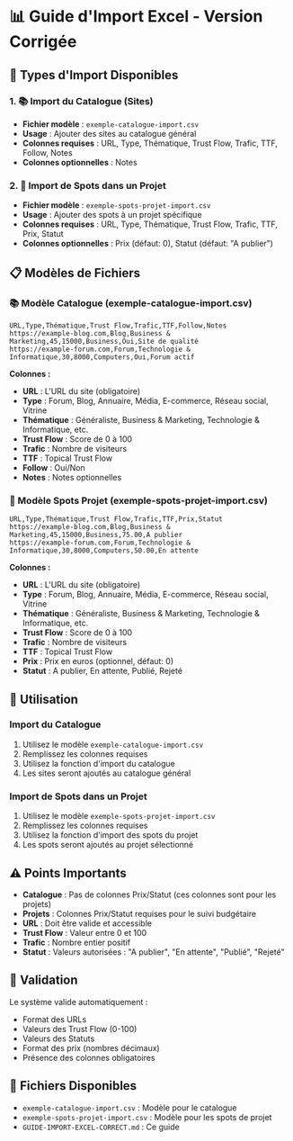 # 📊 Guide d'Import Excel - Version Corrigée

## 🎯 Types d'Import Disponibles

### **1. 📚 Import du Catalogue (Sites)**
- **Fichier modèle** : `exemple-catalogue-import.csv`
- **Usage** : Ajouter des sites au catalogue général
- **Colonnes requises** : URL, Type, Thématique, Trust Flow, Trafic, TTF, Follow, Notes
- **Colonnes optionnelles** : Notes

### **2. 🎯 Import de Spots dans un Projet**
- **Fichier modèle** : `exemple-spots-projet-import.csv`
- **Usage** : Ajouter des spots à un projet spécifique
- **Colonnes requises** : URL, Type, Thématique, Trust Flow, Trafic, TTF, Prix, Statut
- **Colonnes optionnelles** : Prix (défaut: 0), Statut (défaut: "A publier")

## 📋 Modèles de Fichiers

### **📚 Modèle Catalogue (exemple-catalogue-import.csv)**
```csv
URL,Type,Thématique,Trust Flow,Trafic,TTF,Follow,Notes
https://example-blog.com,Blog,Business & Marketing,45,15000,Business,Oui,Site de qualité
https://example-forum.com,Forum,Technologie & Informatique,30,8000,Computers,Oui,Forum actif
```

**Colonnes :**
- **URL** : L'URL du site (obligatoire)
- **Type** : Forum, Blog, Annuaire, Média, E-commerce, Réseau social, Vitrine
- **Thématique** : Généraliste, Business & Marketing, Technologie & Informatique, etc.
- **Trust Flow** : Score de 0 à 100
- **Trafic** : Nombre de visiteurs
- **TTF** : Topical Trust Flow
- **Follow** : Oui/Non
- **Notes** : Notes optionnelles

### **🎯 Modèle Spots Projet (exemple-spots-projet-import.csv)**
```csv
URL,Type,Thématique,Trust Flow,Trafic,TTF,Prix,Statut
https://example-blog.com,Blog,Business & Marketing,45,15000,Business,75.00,A publier
https://example-forum.com,Forum,Technologie & Informatique,30,8000,Computers,50.00,En attente
```

**Colonnes :**
- **URL** : L'URL du site (obligatoire)
- **Type** : Forum, Blog, Annuaire, Média, E-commerce, Réseau social, Vitrine
- **Thématique** : Généraliste, Business & Marketing, Technologie & Informatique, etc.
- **Trust Flow** : Score de 0 à 100
- **Trafic** : Nombre de visiteurs
- **TTF** : Topical Trust Flow
- **Prix** : Prix en euros (optionnel, défaut: 0)
- **Statut** : A publier, En attente, Publié, Rejeté

## 🚀 Utilisation

### **Import du Catalogue**
1. Utilisez le modèle `exemple-catalogue-import.csv`
2. Remplissez les colonnes requises
3. Utilisez la fonction d'import du catalogue
4. Les sites seront ajoutés au catalogue général

### **Import de Spots dans un Projet**
1. Utilisez le modèle `exemple-spots-projet-import.csv`
2. Remplissez les colonnes requises
3. Utilisez la fonction d'import des spots du projet
4. Les spots seront ajoutés au projet sélectionné

## ⚠️ Points Importants

- **Catalogue** : Pas de colonnes Prix/Statut (ces colonnes sont pour les projets)
- **Projets** : Colonnes Prix/Statut requises pour le suivi budgétaire
- **URL** : Doit être valide et accessible
- **Trust Flow** : Valeur entre 0 et 100
- **Trafic** : Nombre entier positif
- **Statut** : Valeurs autorisées : "A publier", "En attente", "Publié", "Rejeté"

## 🔧 Validation

Le système valide automatiquement :
- Format des URLs
- Valeurs des Trust Flow (0-100)
- Valeurs des Statuts
- Format des prix (nombres décimaux)
- Présence des colonnes obligatoires

## 📁 Fichiers Disponibles

- `exemple-catalogue-import.csv` : Modèle pour le catalogue
- `exemple-spots-projet-import.csv` : Modèle pour les spots de projet
- `GUIDE-IMPORT-EXCEL-CORRECT.md` : Ce guide
